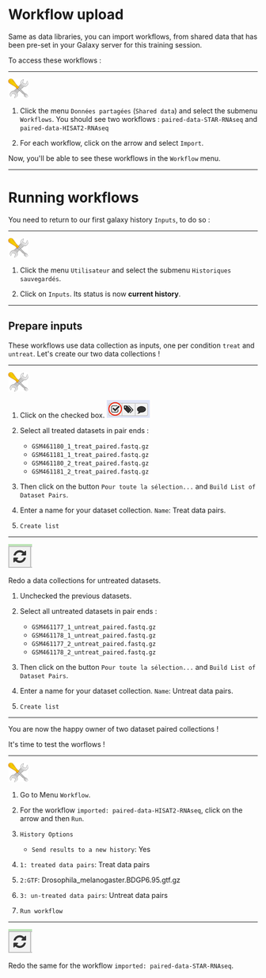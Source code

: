 # Workflow upload

Same as data libraries, you can import workflows, from shared data that has been pre-set in your Galaxy server for this training session.

To access these workflows :

----
  ![](images/tool_small.png)
  
  1. Click the menu `Données partagées` (`Shared data`) and select the submenu
  `Workflows`. You should see two workflows : `paired-data-STAR-RNAseq` and `paired-data-HISAT2-RNAseq`
  
  2. For each workflow, click on the arrow and select `Import`.


Now, you'll be able to see these workflows in the `Workflow` menu.

----

# Running workflows

You need to return to our first galaxy history `Inputs`, to do so :

----
  ![](images/tool_small.png)
  
  1. Click the menu `Utilisateur` and select the submenu
  `Historiques sauvegardés`.
  
  2. Click on `Inputs`. Its status is now **current history**. 

----

## Prepare inputs

These workflows use data collection as inputs, one per condition `treat` and `untreat`. Let's create our two data collections !

----
  ![](images/tool_small.png)
  
  1. Click on the checked box. ![](images/checked-box.png)
  
  2. Select all treated datasets in pair ends :
      - `GSM461180_1_treat_paired.fastq.gz`
      - `GSM461181_1_treat_paired.fastq.gz`
      - `GSM461180_2_treat_paired.fastq.gz`
      - `GSM461181_2_treat_paired.fastq.gz`
  
  3. Then click on the button `Pour toute la sélection...` and `Build List of Dataset Pairs`.
  
  4. Enter a name for your dataset collection. `Name`: Treat data pairs. 
  
  5. `Create list`

----
![](images/redo.png)

  Redo a data collections for untreated datasets.
  
  1. Unchecked the previous datasets.
  
  2. Select all untreated datasets in pair ends :
      - `GSM461177_1_untreat_paired.fastq.gz`
      - `GSM461178_1_untreat_paired.fastq.gz`
      - `GSM461177_2_untreat_paired.fastq.gz`
      - `GSM461178_2_untreat_paired.fastq.gz`

  3. Then click on the button `Pour toute la sélection...` and `Build List of Dataset Pairs`.
  
  4. Enter a name for your dataset collection. `Name`: Untreat data pairs. 
  
  5. `Create list`

----

You are now the happy owner of two dataset paired collections ! 

It's time to test the worflows !

----
  ![](images/tool_small.png)
  
  1. Go to Menu `Workflow`.
  
  2. For the workflow `imported: paired-data-HISAT2-RNAseq`, click on the arrow and then `Run`.
  
  3. `History Options`
      - `Send results to a new history`: Yes
  
  4. `1: treated data pairs`: Treat data pairs
  
  5. `2:GTF`: Drosophila_melanogaster.BDGP6.95.gtf.gz
    
  6. `3: un-treated data pairs`: Untreat data pairs
  
  7. `Run workflow`

----

![](images/redo.png)

  Redo the same for the workflow `imported: paired-data-STAR-RNAseq`.
